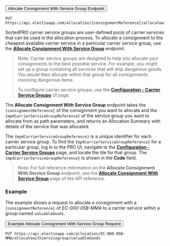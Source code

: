 <div class="tab">
    <button class="staticTabButton">Allocate Consignment With Service Group Endpoint</button>
</div>
<div class="staticTabContent">

```
PUT https://api.electioapp.com/allocation/{consignmentReference}/allocatewithservicegroup/{mpdCarrierServiceGroupReference}
```
</div>

SortedPRO carrier service groups are user-defined pools of carrier services that can be used in the allocation process. To allocate a consignment to the cheapest available carrier service in a particular carrier service group, use the **[Allocate Consignment With Service Group](https://docs.electioapp.com/#/api/AllocateConsignmentWithServiceGroup)** endpoint.  

> <span class="note-header">Note:</span>
> Carrier service groups are designed to help you allocate your consignments to the best possible service. For example, you might set up a group containing all services that will ship dangerous goods. You would then allocate within that group for all consignments involving dangerous items. 
>
> To configure carrier service groups, use the <strong><a href="https://www.electioapp.com/Configuration/CarrierServiceGroups">Configuration - Carrier Service Groups</a></strong> UI page. 

The **Allocate Consignment With Service Group** endpoint takes the `{consignmentReference}` of the consignment you want to allocate and the `{mpdCarrierServiceGroupReference}` of the service group you want to allocate from as path parameters, and returns an Allocation Summary with details of the service that was allocated. 

The `{mpdCarrierServiceGroupReference}` is a unique identifier for each carrier service group. To find the `{mpdCarrierServiceGroupReference}` for a particular group, log in to the PRO UI, navigate to the **[Configuration - Carrier Service Groups](https://www.electioapp.com/Configuration/CarrierServiceGroups)** page, and locate the tile for that group. The `{mpdCarrierServiceGroupReference}` is shown in the **Code** field.

> <span class="note-header">Note:</span>
> For full reference information on the <strong>Allocate Consignment With Service Group</strong> endpoint, see the <strong><a href="https://docs.electioapp.com/#/api/AllocateConsignmentWithServiceGroup">Allocate Consignment With Service Group</a></strong> page of the API reference. 


### Example

The example shows a request to allocate a consignment with a `{consignmentReference}` of _EC-000-05B-MMA_ to a carrier service within a group named `valuableGoods`.

<div class="tab">
    <button class="staticTabButton">Example Allocate Consignment With Service Group Request</button>
</div>
<div class="staticTabContent">

```
PUT https://api.electioapp.com/allocation/EC-000-05B-MMA/allocatewithservicegroup/valuableGoods
```

</div>
